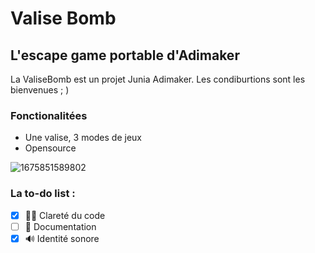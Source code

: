 # Valise Bomb

## L'escape game portable d'Adimaker

La ValiseBomb est un projet Junia Adimaker. Les condiburtions sont les bienvenues ; )

### Fonctionalitées

- Une valise, 3 modes de jeux
- Opensource

![1675851589802](https://file+.vscode-resource.vscode-cdn.net/c%3A/Users/antoi/Documents/GitHub/valise-enigme/image/README/1675851589802.png)

### La to-do list :

- [X] 👨‍💻 Clareté du code
- [ ] 📖 Documentation
- [X] 🔊 Identité sonore
